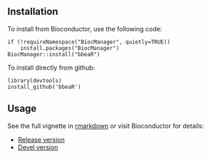 
## Installation

To install from Bioconductor, use the following code:

```{r}
if (!requireNamespace("BiocManager", quietly=TRUE))
    install.packages("BiocManager")
BiocManager::install("bbeaR")
```

To install directly from github:

```{r}
library(devtools)
install_github('bbeaR')
```

## Usage

See the full vignette in [rmarkdown](https://github.com/msuprun/bbeaR/vignettes/) or visit Bioconductor for details:

- [Release version](http://www.bioconductor.org/packages/release/bioc/html/bbeaR.html)
- [Devel version](http://www.bioconductor.org/packages/devel/bioc/html/bbeaR.html)
